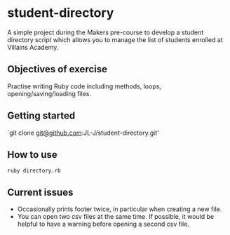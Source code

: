 # student-directory

A simple project during the Makers pre-course to develop a student directory script which allows you to manage the list of students enrolled at Villains Academy.

## Objectives of exercise ##
Practise writing Ruby code including methods, loops, opening/saving/loading files. 

## Getting started ##
`git clone git@github.com:JL-J/student-directory.git'

## How to use ##
``` shell 
ruby directory.rb
```

## Current issues ##
- Occasionally prints footer twice, in particular when creating a new file.
- You can open two csv files at the same time. If possible, it would be helpful to have a warning before opening a second csv file. 
